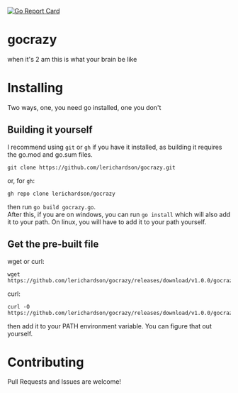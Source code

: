 [![Go Report Card](https://goreportcard.com/badge/lerichardson/gocrazy)](https://goreportcard.com/report/github.com/lerichardson/gocrazy)
# gocrazy
when it's 2 am this is what your brain be like
# Installing
Two ways, one, you need go installed, one you don't
## Building it yourself
I recommend using `git` or `gh` if you have it installed, as building it requires the go.mod and go.sum files.
```
git clone https://github.com/lerichardson/gocrazy.git
```
or, for `gh`:
```
gh repo clone lerichardson/gocrazy
```
then run `go build gocrazy.go`.  
After this, if you are on windows, you can run `go install` which will also add it to your path. On linux, you will have to add it to your path yourself.
## Get the pre-built file
wget or curl:
```
wget https://github.com/lerichardson/gocrazy/releases/download/v1.0.0/gocrazy
```
curl:
```
curl -O https://github.com/lerichardson/gocrazy/releases/download/v1.0.0/gocrazy.exe
```
then add it to your PATH environment variable. You can figure that out yourself.
# Contributing
Pull Requests and Issues are welcome!
